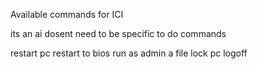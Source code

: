 Available commands for ICI

its an ai dosent need to be specific to do commands

restart pc
restart to bios
run as admin a file
lock pc
logoff
